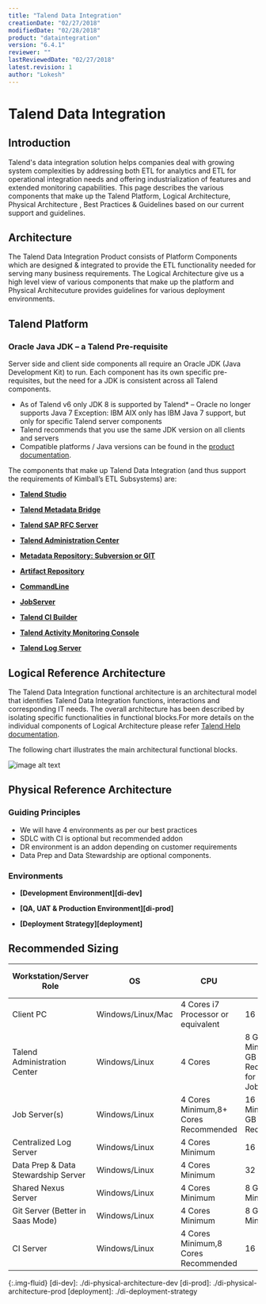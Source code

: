 ```yaml
---
title: "Talend Data Integration"
creationDate: "02/27/2018"
modifiedDate: "02/28/2018"
product: "dataintegration"
version: "6.4.1"
reviewer: ""
lastReviewedDate: "02/27/2018"
latest.revision: 1
author: "Lokesh"
---
```

# Talend Data Integration

## Introduction

Talend's data integration solution helps companies deal with growing system complexities by addressing both ETL for analytics and ETL for operational integration needs and offering industrialization of features and extended monitoring capabilities. This page describes the various components that make up the Talend Platform, Logical Architecture, Physical Architecture , Best Practices & Guidelines based on our current support and guidelines.

## Architecture

The Talend Data Integration Product consists of Platform Components which are designed & integrated to provide the ETL functionality needed for serving many business requirements. The Logical Architecture give us a high level view of various components that make up the platform and Physical Architecuture provides guidelines for various deployment environments.

## Talend Platform

### Oracle Java JDK – a Talend Pre-requisite
Server side and client side components all require an Oracle JDK (Java Development Kit) to run. Each component has its own specific pre-requisites, but the need for a JDK is consistent across all Talend components.

- As of Talend v6 only JDK 8 is supported by Talend* – Oracle no longer supports Java 7
  Exception: IBM AIX only has IBM Java 7 support, but only for specific Talend server components
- Talend recommends that you use the same JDK version on all clients and servers
- Compatible platforms / Java versions can be found in the <a href="https://help.talend.com/reader/RexlZLQDFJ5kZX15Y4ZebQ/WwuniyNr4hf4hn62WSyQww" target="_blank">product documentation</a>.


The components that make up Talend Data Integration (and thus support the requirements of Kimball’s ETL Subsystems) are:

- **[Talend Studio][Talend Studio]**

- **[Talend Metadata Bridge][Talend Metadata Bridge]**

- **[Talend SAP RFC Server][Talend SAP RFC Server]**

- **[Talend Administration Center][Talend Administration Center]**

- **[Metadata Repository: Subversion or GIT][Metadata Repository]**

- **[Artifact Repository][Artifact Repository]**

- **[CommandLine][CommandLine]**

- **[JobServer][JobServer]**

- **[Talend CI Builder][Talend CI Builder]**

- **[Talend Activity Monitoring Console][Talend Activity Monitoring Console]**

- **[Talend Log Server][Talend Log Server]**

## Logical Reference Architecture

The Talend Data Integration functional architecture is an architectural model that identifies Talend Data Integration functions, interactions and corresponding IT needs. The overall architecture has been described by isolating specific functionalities in functional blocks.For more details on the individual components of Logical Architecture please refer <a href="https://help.talend.com/reader/nXPtKhielAtSqFD6_f7~OQ/WwuniyNr4hf4hn62WSyQww" target="_blank">Talend Help documentation</a>.

The following chart illustrates the main architectural functional blocks.

![image alt text][Logical Architecture]


## Physical Reference Architecture

### Guiding Principles
- We will have 4 environments as per our best practices
- SDLC with CI is optional but recommended addon
- DR environment is an addon depending on customer requirements
- Data Prep and Data Stewardship are optional components.

### Environments

- **[Development Environment][di-dev]**

- **[QA, UAT & Production Environment][di-prod]**

- **[Deployment Strategy][deployment]**


## Recommended Sizing

Workstation/Server Role|OS|CPU|RAM|SSD Disk Size
--- | --- | --- | --- | ---
Client PC|Windows/Linux/Mac|4 Cores i7 Processor or equivalent|16 GB|500 GB
Talend Administration Center|Windows/Linux|4 Cores |8 GB RAM Minimum, 32 GB Recommended for 1000s of Jobs|300GB+ Minimum (for software & logs)
Job Server(s)|Windows/Linux|4 Cores Minimum,8+ Cores Recommended|16 GB RAM Minimum,128 GB Recommended|300+ GB
Centralized Log Server|Windows/Linux|4 Cores Minimum|16 GB RAM|300+ GB
Data Prep & Data Stewardship Server|Windows/Linux|4 Cores Minimum|32 GB RAM|300+ GB
Shared Nexus Server|Windows/Linux|4 Cores Minimum|8 GB RAM Minimum|300+ GB
Git Server (Better in Saas Mode)|Windows/Linux|4 Cores Minimum|8 GB RAM Minimum|50+ GB
CI Server|Windows/Linux|4 Cores Minimum,8 Cores Recommended|16 GB RAM|300+ GB


<!-- links -->
[Java]: ./../../../../talend-components/java
[Talend Studio]: ./../../../../talend-components/talend-studio
[Talend Metadata Bridge]: ./../../../../talend-components/talend-metadata-bridge
[Talend SAP RFC Server]: ./../../../../talend-components/talend-sap-rfc-server

[Talend Administration Center]: ./../../../../talend-components/talend-administration-center
[Artifact Repository]: ./../../../../talend-components/artifact-repository
[CommandLine]: ./../../../../talend-components/command-line
[Metadata Repository]: ./../../../../talend-components/metadata-repository
[JobServer]: ./../../../../talend-components/job-server
[Talend CI Builder]: ./../../../../talend-components/talend-ci-builder

[Talend Activity Monitoring Console]: ./../../../../talend-components/talend-activity-monitoring-console
[Talend Log Server]: ./../../../../talend-components/talend-log-server

[Logical Architecture]: https://help.talend.com/api/fluidtopicsclient/resources/cdDHY~srerWZK4ptDezsiA/content "Talend Data Integration Installation Guide for Windows"
{:.img-fluid}
[di-dev]: ./di-physical-architecture-dev
[di-prod]: ./di-physical-architecture-prod
[deployment]: ./di-deployment-strategy
